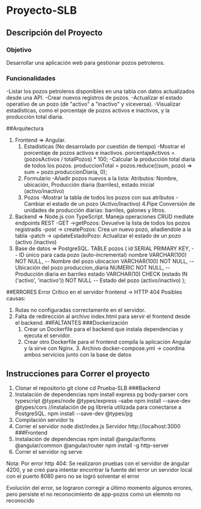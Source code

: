 # Proyecto-SLB
## Descripción del Proyecto
### Objetivo
Desarrollar una aplicación web para gestionar pozos petroleros.
### Funcionalidades
-Listar los pozos petroleros disponibles en una tabla con datos actualizados desde una API.
-Crear nuevos registros de pozos.
-Actualizar el estado operativo de un pozo (de "activo" a "inactivo" y viceversa).
-Visualizar estadísticas, como el porcentaje de pozos activos e inactivos, y la producción total diaria.

##Arquitectura
1. Frontend => Angular.
     1. Estadísticas (No desarrolado por cuestión de tiempo)
       -Mostrar el porcentaje de pozos activos e inactivos.
          porcentajeActivos = (pozosActivos / totalPozos) * 100;
       -Calcular la producción total diaria de todos los pozos.
           produccionTotal = pozos.reduce((sum, pozo) => sum + pozo.produccionDiaria, 0);
     3. Formulario
       -Añadir pozos nuevos a la lista:
          Atributos: Nombre, ubicación, Producción diaria (barriles), estado inicial (activo/inactivo)
     4. Pozos
        -Mostrar la tabla de todos los pozos con sus atributos
        -Cambiar el estado de un pozo (Activo/Inactivo)
     4.Pipe
        Conversión de unidades de producción diarias: barriles, galones y litros.
3. Backend =>  Node.js con TypeScript.
   Maneja operaciones CRUD mediate endpoints REST
   -GET ->getPozos: Devuelve la lista de todos los pozos registradis
   -post -> createPozos: Crea un nuevo pozo, añadiendole a la tabla
   -patch -> updateEstadoPozo: Actualizar el estado de un pozo (activo /inactivo)
5. Base de datos => PostgreSQL.
       TABLE pozos (
        id SERIAL PRIMARY KEY,             -- ID único para cada pozo (auto-incremental)
        nombre VARCHAR(100) NOT NULL,      -- Nombre del pozo
        ubicacion VARCHAR(100) NOT NULL,   -- Ubicación del pozo
        produccion_diaria NUMERIC NOT NULL, -- Producción diaria en barriles
        estado VARCHAR(10) CHECK (estado IN ('activo', 'inactivo')) NOT NULL -- Estado del pozo (activo/inactivo)
    );


  ##ERRORES 
  Error Crítico en el servidor frontend -> HTTP 404
  Posibles causas:
  1. Rutas no configuradas correctamente en el servidor.
  2. Falta de redirección al archivo index.html para servir el frontend desde el backend.
  ##FALTANTES
  ###Dockerización
     1. Crear un Dockerfile para el backend que instala dependencias y ejecuta el servidor.
     2. Crear otro Dockerfile para el frontend compila la aplicación Angular y la sirve con Nginx.
    3.  Archivo docker-compose.yml -> coordina ambos servicios junto con la base de datos
  ## Instrucciones para Correr el proyecto
  1. Clonar el repositorio
      git clone 
      cd Prueba-SLB
  ###Backend
  2. Instalación de dependencias
      npm install express pg body-parser cors typescript @types/node @types/express –sabe
      npm install --save-dev @types/cors
      //instalación de pg librería utilizada para conectarse a PostgreSQL.
      npm install --save-dev @types/pg
  3. Compilación servidor
       ts
  4. Correr el servidor
       node dist/index.js
Servidor http://localhost:3000
  ###Frontend
  6. Instalación de dependencias
      npm install @angular/forms @angular/common @angular/router
      npm install -g http-server
  7. Correr el servidor
     ng serve  
     
Nota: Por error http 404:
Se realizaron pruebas con el servidor de ángular 4200, y se creó para intentar encontrar la fuente del error un servidor local con el puerto 8080
pero no se logró solventar el error

Evolución del error, se lograron corregir a último momento algunos errores, pero persiste el no reconocimiento de app-pozos como un elemnto no reconocido
  
